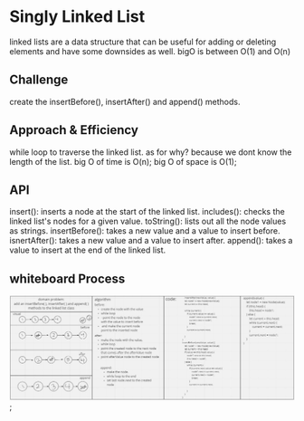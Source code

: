 # Singly Linked List
<!-- Short summary or background information -->
linked lists are a data structure that can be useful for adding or deleting elements and have some downsides as well.
bigO is between O(1) and O(n)

## Challenge
<!-- Description of the challenge -->
create the insertBefore(), insertAfter() and append() methods.  
## Approach & Efficiency
<!-- What approach did you take? Why? What is the Big O space/time for this approach? -->
while loop to traverse the linked list. as for why? because we dont know the length of the list.
big O of time is O(n);
big O of space is O(1);

## API
<!-- Description of each method publicly available to your Linked List -->
insert(): inserts a node at the start of the linked list.
includes(): checks the linked list's nodes for a given value.
toString(): lists out all the node values as strings.
insertBefore(): takes a new value and a value to insert before.
isnertAfter(): takes a new value and a value to insert after.
append(): takes a value to insert at the end of the linked list.  
## whiteboard Process  
![whiteboard](./whiteboard.JPG);



